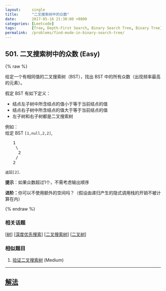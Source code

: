 ```yaml
---
layout:     single
title:      "二叉搜索树中的众数"
date:       2017-05-16 21:30:00 +0800
categories: [Leetcode]
tags:       [Tree, Depth-First Search, Binary Search Tree, Binary Tree]
permalink:  /problems/find-mode-in-binary-search-tree/
---
```


## 501. 二叉搜索树中的众数 (Easy)

{% raw %}

<p>给定一个有相同值的二叉搜索树（BST），找出 BST 中的所有众数（出现频率最高的元素）。</p>

<p>假定 BST 有如下定义：</p>

<ul>
	<li>结点左子树中所含结点的值小于等于当前结点的值</li>
	<li>结点右子树中所含结点的值大于等于当前结点的值</li>
	<li>左子树和右子树都是二叉搜索树</li>
</ul>

<p>例如：<br>
给定 BST <code>[1,null,2,2]</code>,</p>

<pre>   1
    \
     2
    /
   2
</pre>

<p><code>返回[2]</code>.</p>

<p><strong>提示</strong>：如果众数超过1个，不需考虑输出顺序</p>

<p><strong>进阶：</strong>你可以不使用额外的空间吗？（假设由递归产生的隐式调用栈的开销不被计算在内）</p>

{% endraw %}

### 相关话题
  [[树](https://github.com/awesee/leetcode/tree/main/tag/tree/README.md)]
  [[深度优先搜索](https://github.com/awesee/leetcode/tree/main/tag/depth-first-search/README.md)]
  [[二叉搜索树](https://github.com/awesee/leetcode/tree/main/tag/binary-search-tree/README.md)]
  [[二叉树](https://github.com/awesee/leetcode/tree/main/tag/binary-tree/README.md)]

### 相似题目
  1. [验证二叉搜索树](/problems/validate-binary-search-tree) (Medium)

---

## [解法](https://github.com/awesee/leetcode/tree/main/problems/find-mode-in-binary-search-tree)
